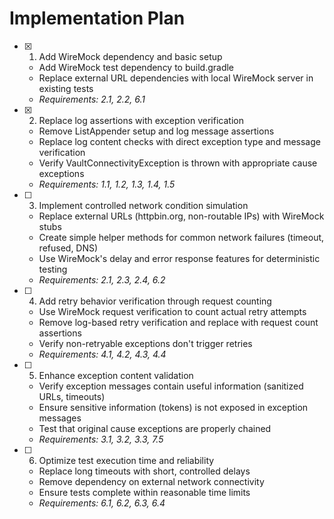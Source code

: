 # Implementation Plan

- [x] 1. Add WireMock dependency and basic setup
  - Add WireMock test dependency to build.gradle
  - Replace external URL dependencies with local WireMock server in existing tests
  - _Requirements: 2.1, 2.2, 6.1_

- [x] 2. Replace log assertions with exception verification
  - Remove ListAppender setup and log message assertions
  - Replace log content checks with direct exception type and message verification
  - Verify VaultConnectivityException is thrown with appropriate cause exceptions
  - _Requirements: 1.1, 1.2, 1.3, 1.4, 1.5_

- [ ] 3. Implement controlled network condition simulation
  - Replace external URLs (httpbin.org, non-routable IPs) with WireMock stubs
  - Create simple helper methods for common network failures (timeout, refused, DNS)
  - Use WireMock's delay and error response features for deterministic testing
  - _Requirements: 2.1, 2.3, 2.4, 6.2_

- [ ] 4. Add retry behavior verification through request counting
  - Use WireMock request verification to count actual retry attempts
  - Remove log-based retry verification and replace with request count assertions
  - Verify non-retryable exceptions don't trigger retries
  - _Requirements: 4.1, 4.2, 4.3, 4.4_

- [ ] 5. Enhance exception content validation
  - Verify exception messages contain useful information (sanitized URLs, timeouts)
  - Ensure sensitive information (tokens) is not exposed in exception messages
  - Test that original cause exceptions are properly chained
  - _Requirements: 3.1, 3.2, 3.3, 7.5_

- [ ] 6. Optimize test execution time and reliability
  - Replace long timeouts with short, controlled delays
  - Remove dependency on external network connectivity
  - Ensure tests complete within reasonable time limits
  - _Requirements: 6.1, 6.2, 6.3, 6.4_